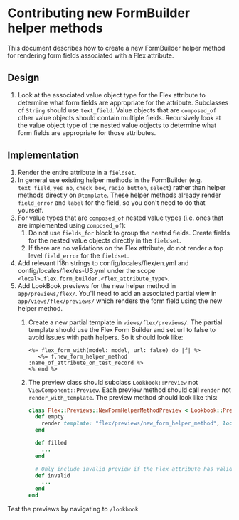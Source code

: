 # Contributing new FormBuilder helper methods

This document describes how to create a new FormBuilder helper method for rendering form fields associated with a Flex attribute.

## Design

1. Look at the associated value object type for the Flex attribute to determine what form fields are appropriate for the attribute.
   Subclasses of `String` should use `text_field`.
   Value objects that are `composed_of` other value objects should contain multiple fields. Recursively look at the value object type of the nested value objects to determine what form fields are appropriate for those attributes.

## Implementation

1. Render the entire attribute in a `fieldset`.
2. In general use existing helper methods in the FormBuilder (e.g. `text_field`, `yes_no`, `check_box`, `radio_button`, `select`) rather than helper methods directly on `@template`. These helper methods already render `field_error` and `label` for the field, so you don't need to do that yourself.
3. For value types that are `composed_of` nested value types (i.e. ones that are implemented using `composed_of`):
   1. Do not use `fields_for` block to group the nested fields. Create fields for the nested value objects directly in the `fieldset`.
   2. If there are no validations on the Flex attribute, do not render a top level `field_error` for the `fieldset`.
4. Add relevant I18n strings to config/locales/flex/en.yml and config/locales/flex/es-US.yml under the scope `<local>.flex.form_builder.<flex_attribute_type>`.
5. Add LookBook previews for the new helper method in `app/previews/flex/`. You'll need to add an associated partial view in `app/views/flex/previews/` which renders the form field using the new helper method.
   1. Create a new partial template in `views/flex/previews/`. The partial template should use the Flex Form Builder and set url to false to avoid issues with path helpers. So it should look like:

      ```erb
      <%= flex_form_with(model: model, url: false) do |f| %>
         <%= f.new_form_helper_method :name_of_attribute_on_test_record %>
      <% end %>
      ```

   2. The preview class should subclass `Lookbook::Preview` not `ViewComponent::Preview`. Each preview method should call `render` not `render_with_template`. The preview method should look like this:

      ```ruby
      class Flex::Previews::NewFormHelperMethodPreview < Lookbook::Preview
        def empty
          render template: "flex/previews/new_form_helper_method", locals: { model: TestRecord.new }
        end

        def filled
          ...
        end

        # Only include invalid preview if the Flex attribute has validations.
        def invalid
          ...
        end
      end
      ```

Test the previews by navigating to `/lookbook`
